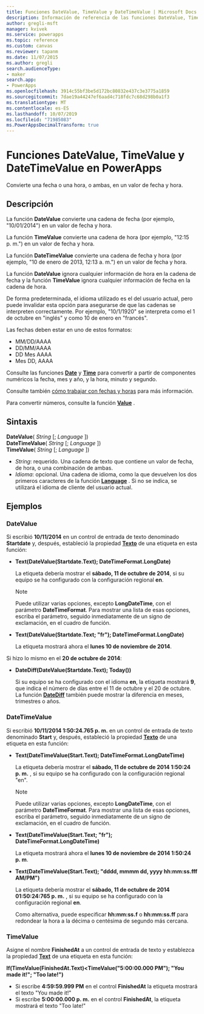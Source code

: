```yaml
---
title: Funciones DateValue, TimeValue y DateTimeValue | Microsoft Docs
description: Información de referencia de las funciones DateValue, TimeValue y DateTimeValue de PowerApps, con sintaxis y ejemplos
author: gregli-msft
manager: kvivek
ms.service: powerapps
ms.topic: reference
ms.custom: canvas
ms.reviewer: tapanm
ms.date: 11/07/2015
ms.author: gregli
search.audienceType:
- maker
search.app:
- PowerApps
ms.openlocfilehash: 3914c55bf3be5d172bc80832e437c3e3775a1859
ms.sourcegitcommit: 7dae19a44247ef6aad4c718fdc7c68d298b0a1f3
ms.translationtype: MT
ms.contentlocale: es-ES
ms.lasthandoff: 10/07/2019
ms.locfileid: "71985083"
ms.PowerAppsDecimalTransform: true
---
```

# <a name="datevalue-timevalue-and-datetimevalue-functions-in-powerapps"></a>Funciones DateValue, TimeValue y DateTimeValue en PowerApps
Convierte una fecha o una hora, o ambas, en un valor de fecha y hora.

## <a name="description"></a>Descripción
La función **DateValue** convierte una cadena de fecha (por ejemplo, "10/01/2014") en un valor de fecha y hora.

La función **TimeValue** convierte una cadena de hora (por ejemplo, "12:15 p. m.") en un valor de fecha y hora.

La función **DateTimeValue** convierte una cadena de fecha y hora (por ejemplo, "10 de enero de 2013, 12:13 a. m.") en un valor de fecha y hora.

La función **DateValue** ignora cualquier información de hora en la cadena de fecha y la función **TimeValue** ignora cualquier información de fecha en la cadena de hora.

De forma predeterminada, el idioma utilizado es el del usuario actual, pero puede invalidar esta opción para asegurarse de que las cadenas se interpreten correctamente. Por ejemplo, "10/1/1920" se interpreta como el 1 de octubre<sup></sup> en "inglés" y como 10 de enero<sup></sup> en "francés".

Las fechas deben estar en uno de estos formatos:

* MM/DD/AAAA
* DD/MM/AAAA
* DD Mes AAAA
* Mes DD, AAAA

Consulte las funciones **[Date](function-date-time.md)** y **[Time](function-date-time.md)** para convertir a partir de componentes numéricos la fecha, mes y año, y la hora, minuto y segundo.

Consulte también [cómo trabajar con fechas y horas](../show-text-dates-times.md) para más información.

Para convertir números, consulte la función **[Value](function-value.md)** .

## <a name="syntax"></a>Sintaxis
**DateValue**( *String* [; *Language* ])<br>**DateTimeValue**( *String* [; *Language* ])<br>**TimeValue**( *String* [; *Language* ])

* *String*: requerido.  Una cadena de texto que contiene un valor de fecha, de hora, o una combinación de ambas.
* *Idioma*: opcional.  Una cadena de idioma, como la que devuelven los dos primeros caracteres de la función **[Language](function-language.md)** .  Si no se indica, se utilizará el idioma de cliente del usuario actual.  

## <a name="examples"></a>Ejemplos
### <a name="datevalue"></a>DateValue
Si escribió **10/11/2014** en un control de entrada de texto denominado **Startdate** y, después, estableció la propiedad **[Texto](../controls/properties-core.md)** de una etiqueta en esta función:

* **Text(DateValue(Startdate.Text); DateTimeFormat.LongDate)**
  
    La etiqueta debería mostrar el **sábado, 11 de octubre de 2014**, si su equipo se ha configurado con la configuración regional **en**.
  
    > [!NOTE]
  > Puede utilizar varias opciones, excepto **LongDateTime**, con el parámetro **DateTimeFormat**. Para mostrar una lista de esas opciones, escriba el parámetro, seguido inmediatamente de un signo de exclamación, en el cuadro de función.
* **Text(DateValue(Startdate.Text; "fr"); DateTimeFormat.LongDate)**
  
    La etiqueta mostrará ahora el **lunes 10 de noviembre de 2014**.

Si hizo lo mismo en el **20 de octubre de 2014**:

* **DateDiff(DateValue(Startdate.Text); Today())**
  
    Si su equipo se ha configurado con el idioma **en**, la etiqueta mostrará **9**, que indica el número de días entre el 11 de octubre y el 20 de octubre. La función **[DateDiff](function-dateadd-datediff.md)** también puede mostrar la diferencia en meses, trimestres o años.

### <a name="datetimevalue"></a>DateTimeValue
Si escribió **10/11/2014 1:50:24.765 p. m.** en un control de entrada de texto denominado **Start** y, después, estableció la propiedad **[Texto](../controls/properties-core.md)** de una etiqueta en esta función:

* **Text(DateTimeValue(Start.Text); DateTimeFormat.LongDateTime)**
  
    La etiqueta debería mostrar el **sábado, 11 de octubre de 2014 1:50:24 p. m.** , si su equipo se ha configurado con la configuración regional "en".
  
    > [!NOTE]
  > Puede utilizar varias opciones, excepto **LongDateTime**, con el parámetro **DateTimeFormat**. Para mostrar una lista de esas opciones, escriba el parámetro, seguido inmediatamente de un signo de exclamación, en el cuadro de función.
* **Text(DateTimeValue(Start.Text; "fr"); DateTimeFormat.LongDateTime)**
  
    La etiqueta mostrará ahora el **lunes 10 de noviembre de 2014 1:50:24 p. m**.
* **Text(DateTimeValue(Start.Text); "dddd, mmmm dd, yyyy hh:mm:ss.fff AM/PM")**
  
    La etiqueta debería mostrar el **sábado, 11 de octubre de 2014 01:50:24:765 p. m.** , si su equipo se ha configurado con la configuración regional **en**.
  
    Como alternativa, puede especificar **hh:mm:ss.f** o **hh:mm:ss.ff** para redondear la hora a la décima o centésima de segundo más cercana.

### <a name="timevalue"></a>TimeValue
Asigne el nombre **FinishedAt** a un control de entrada de texto y establezca la propiedad **[Text](../controls/properties-core.md)** de una etiqueta en esta función:

**If(TimeValue(FinishedAt.Text)<TimeValue("5:00:00.000 PM"); "You made it!"; "Too late!")**

* Si escribe **4:59:59.999 PM** en el control **FinishedAt** la etiqueta mostrará el texto "You made it!"
* Si escribe **5:00:00.000 p. m.** en el control **FinishedAt**, la etiqueta mostrará el texto "Too late!"

